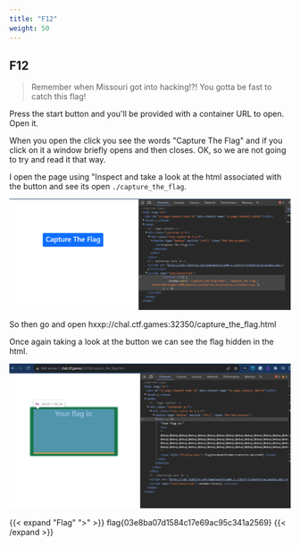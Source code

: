 ```yaml
---
title: "F12"
weight: 50
---
```

## F12

> Remember when Missouri got into hacking!?! You gotta be fast to catch this flag!

Press the start button and you'll be provided with a container URL to open. Open it.

When you open the click you see the words "Capture The Flag" and if you click on it a window briefly opens and then closes. OK, so we are not going to try and read it that way.

I open the page using "Inspect and take a look at the html associated with the button and see its open `./capture_the_flag`.

![First website](../images/F12_1.png)

So then go and open hxxp://chal.ctf.games:32350/capture_the_flag.html

Once again taking a look at the button we can see the flag hidden in the html.

![Your flag is](../images/F12_2.png)

{{< expand "Flag" ">" >}}
flag{03e8ba07d1584c17e69ac95c341a2569}
{{< /expand >}}